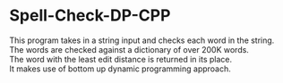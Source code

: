 # Spell-Check-DP-CPP
This program takes in a string input and checks each word in the string.   
The words are checked against a dictionary of over 200K words.   
The word with the least edit distance is returned in its place.   
It makes use of bottom up dynamic programming approach. 
